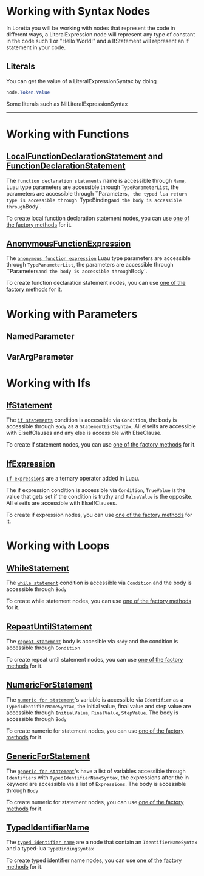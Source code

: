 # Working with Syntax Nodes
In Loretta you will be working with nodes that represent the code in different ways, a LiteralExpression node will represent any type of constant in the code such 1 or "Hello World!" and a IfStatement will represent an if statement in your code.

## Literals
You can get the value of a LiteralExpressionSyntax by doing
```cs
node.Token.Value
```

Some literals such as NilLiteralExpressionSyntax








--------------------------------------------------------------------------
# Working with Functions

## [LocalFunctionDeclarationStatement](xref:Loretta.CodeAnalysis.Lua.Syntax.LocalFunctionDeclarationStatement*) and [FunctionDeclarationStatement](xref:Loretta.CodeAnalysis.Lua.Syntax.FunctionDeclarationStatement*)
The `function declaration statements` name is accessible through `Name`, Luau type parameters are accessible through `TypeParameterList`, the parameters are accessible through ``Parameters`, the typed lua return type is accessible through `TypeBinding` and the body is accessible through `Body`.

To create local function declaration statement nodes, you can use [one of the factory methods](xref:xref:Loretta.CodeAnalysis.Lua.SyntaxFactory.LocalFunctionDeclarationStatement*) for it.

## [AnonymousFunctionExpression](xref:Loretta.CodeAnalysis.Lua.Syntax.AnonymousFunctionExpression*)
The [`anonymous function expression`](xref:Loretta.CodeAnalysis.Lua.Syntax.AnonymousFunctionExpression*) Luau type parameters are accessible through `TypeParameterList`, the parameters are accessible through ``Parameters` and the body is accessible through `Body`.

To create function declaration statement nodes, you can use [one of the factory methods](xref:xref:Loretta.CodeAnalysis.Lua.SyntaxFactory.AnonymousFunctionExpression*) for it.

# Working with Parameters

## NamedParameter

## VarArgParameter

# Working with Ifs

## [IfStatement](xref:Loretta.CodeAnalysis.Lua.Syntax.IfStatement*)
The [`if statements`](xref:Loretta.CodeAnalysis.Lua.Syntax.IfStatement*) condition is accessible via `Condition`, the body is accessible through `Body` as a `StatementListSyntax`, All elseifs are accessible with ElseIfClauses and any else is accessible with ElseClause.

To create if statement nodes, you can use [one of the factory methods](xref:xref:Loretta.CodeAnalysis.Lua.SyntaxFactory.IfStatement*) for it.

## [IfExpression](xref:Loretta.CodeAnalysis.Lua.Syntax.IfExpression*)
[`If expressions`](xref:Loretta.CodeAnalysis.Lua.Syntax.IfExpression*) are a ternary operator added in Luau.

The if expression condition is accessible via `Condition`, `TrueValue` is the value that gets set if the condition is truthy and `FalseValue` is the opposite. All elseifs are accessible with ElseIfClauses.

To create if expression nodes, you can use [one of the factory methods](xref:xref:Loretta.CodeAnalysis.Lua.SyntaxFactory.IfExpression*) for it.

# Working with Loops

## [WhileStatement](xref:Loretta.CodeAnalysis.Lua.Syntax.WhileStatement*)
The [`while statement`](xref:Loretta.CodeAnalysis.Lua.Syntax.WhileStatement*) condition is accessible via `Condition` and the body is accessible through `Body` 

To create while statement nodes, you can use [one of the factory methods](xref:xref:Loretta.CodeAnalysis.Lua.SyntaxFactory.WhileStatement*) for it.

## [RepeatUntilStatement](xref:Loretta.CodeAnalysis.Lua.Syntax.RepeatUntilStatement*)
The [`repeat statement`](xref:Loretta.CodeAnalysis.Lua.Syntax.RepeatUntilStatement*) body is accesible via `Body` and the condition is accessible through `Condition`

To create repeat until statement nodes, you can use [one of the factory methods](xref:xref:Loretta.CodeAnalysis.Lua.SyntaxFactory.RepeatUntilStatement*) for it.

## [NumericForStatement](xref:Loretta.CodeAnalysis.Lua.Syntax.NumericForStatement*)
The [`numeric for statement`](xref:Loretta.CodeAnalysis.Lua.Syntax.NumericForStatement*)'s variable is accessible via `Identifier` as a `TypedIdentifierNameSyntax`, the initial value, final value and step value are accessible through `InitialValue`, `FinalValue`, `StepValue`. The body is accessible through `Body`

To create numeric for statement nodes, you can use [one of the factory methods](xref:xref:Loretta.CodeAnalysis.Lua.SyntaxFactory.NumericForStatement*) for it.

## [GenericForStatement](xref:Loretta.CodeAnalysis.Lua.Syntax.GenericForStatement*)
The [`generic for statement`](xref:Loretta.CodeAnalysis.Lua.Syntax.GenericForStatement*)'s have a list of variables accessible through `Identifiers` with `TypedIdentifierNameSyntax`, the expressions after the in keyword are accessible via a list of `Expressions`. The body is accessible through `Body`

To create numeric for statement nodes, you can use [one of the factory methods](xref:xref:Loretta.CodeAnalysis.Lua.SyntaxFactory.NumericForStatement*) for it.

## [TypedIdentifierName](xref:Loretta.CodeAnalysis.Lua.Syntax.TypedIdentifierName*)
The [`typed identifier name`](xref:Loretta.CodeAnalysis.Lua.Syntax.GenericForStatement*) are a node that contain an `IdentifierNameSyntax` and a typed-lua `TypeBindingSyntax`

To create typed identifier name nodes, you can use [one of the factory methods](xref:xref:Loretta.CodeAnalysis.Lua.SyntaxFactory.TypedIdentifierName*) for it.

